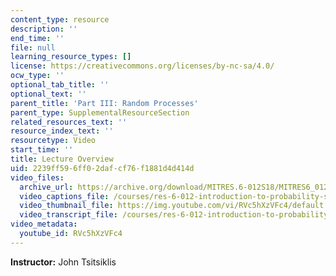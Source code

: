 ```yaml
---
content_type: resource
description: ''
end_time: ''
file: null
learning_resource_types: []
license: https://creativecommons.org/licenses/by-nc-sa/4.0/
ocw_type: ''
optional_tab_title: ''
optional_text: ''
parent_title: 'Part III: Random Processes'
parent_type: SupplementalResourceSection
related_resources_text: ''
resource_index_text: ''
resourcetype: Video
start_time: ''
title: Lecture Overview
uid: 2239ff59-6ff0-2daf-cf76-f1881d4d414d
video_files:
  archive_url: https://archive.org/download/MITRES.6-012S18/MITRES6_012S18_L22-01_300k.mp4
  video_captions_file: /courses/res-6-012-introduction-to-probability-spring-2018/e63631ce32e950c3a5f574f77b4e15cf_RVc5hXzVFc4.vtt
  video_thumbnail_file: https://img.youtube.com/vi/RVc5hXzVFc4/default.jpg
  video_transcript_file: /courses/res-6-012-introduction-to-probability-spring-2018/6f18cf5712590d4f7964833ae20caeed_RVc5hXzVFc4.pdf
video_metadata:
  youtube_id: RVc5hXzVFc4
---
```


**Instructor:** John Tsitsiklis

